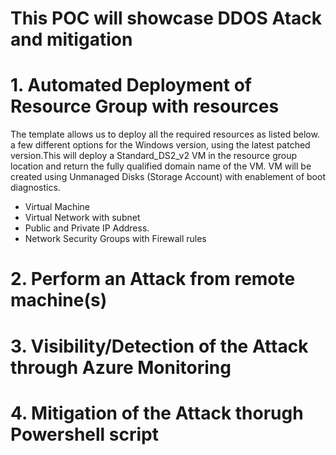 # This POC will showcase DDOS Atack and mitigation
# 1. Automated Deployment of Resource Group with resources
The template allows us to deploy all the required resources as listed below. a few different options for the Windows version, using the latest patched version.This will deploy a Standard_DS2_v2 VM in the resource group location and return the fully qualified domain name of the VM. VM will be created using Unmanaged Disks (Storage Account) with enablement of boot diagnostics.

- Virtual Machine 
- Virtual Network with subnet
- Public and Private IP Address.
- Network Security Groups with Firewall rules

# 2. Perform an Attack from remote machine(s)
# 3. Visibility/Detection of the Attack through Azure Monitoring
# 4. Mitigation of the Attack thorugh Powershell script

